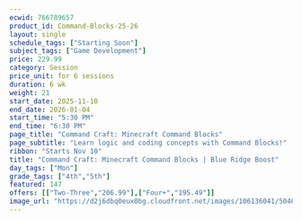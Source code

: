 ```yaml
---
ecwid: 766789657
product_id: Command-Blocks-25-26
layout: single
schedule_tags: ["Starting Soon"]
subject_tags: ["Game Development"]
price: 229.99
category: Session
price_unit: for 6 sessions
duration: 6 wk
weight: 21
start_date: 2025-11-10
end_date: 2026-01-04
start_time: "5:30 PM"
end_time: "6:30 PM"
page_title: "Command Craft: Minecraft Command Blocks"
page_subtitle: "Learn logic and coding concepts with Command Blocks!"
ribbon: "Starts Nov 10"
title: "Command Craft: Minecraft Command Blocks | Blue Ridge Boost"
day_tags: ["Mon"]
grade_tags: ["4th","5th"]
featured: 147
offers: [["Two-Three","206.99"],["Four+","195.49"]]
image_url: "https://d2j6dbq0eux0bg.cloudfront.net/images/106136041/5046920945.png"
---
```

